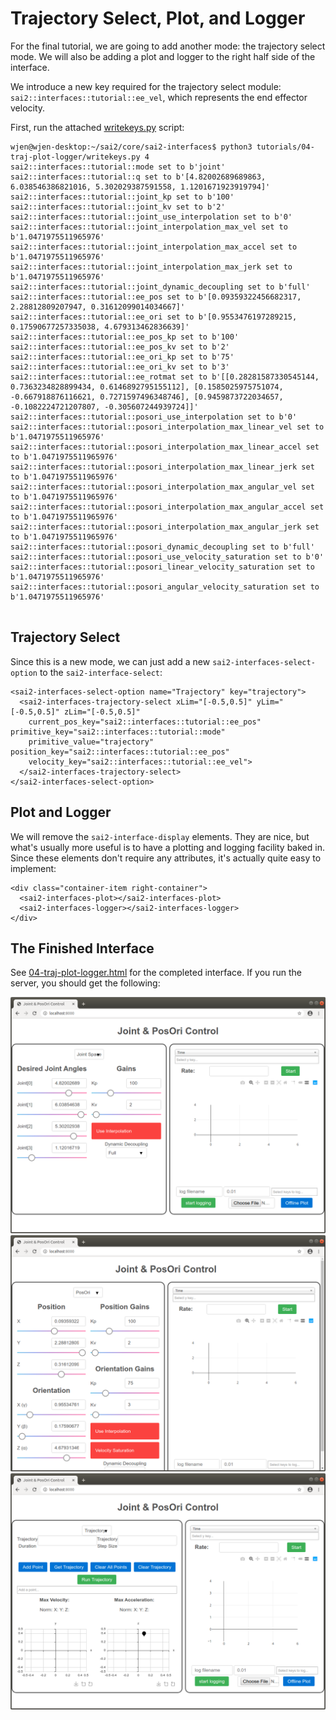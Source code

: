 Trajectory Select, Plot, and Logger
===================================

For the final tutorial, we are going to add another mode: the trajectory select mode. We will also be adding a plot and logger to the right half side of the interface.

We introduce a new key required for the trajectory select module: `sai2::interfaces::tutorial::ee_vel`, which represents the end effector velocity.

First, run the attached [writekeys.py](./writekeys.py) script:
```
wjen@wjen-desktop:~/sai2/core/sai2-interfaces$ python3 tutorials/04-traj-plot-logger/writekeys.py 4
sai2::interfaces::tutorial::mode set to b'joint'
sai2::interfaces::tutorial::q set to b'[4.82002689689863, 6.038546386821016, 5.302029387591558, 1.1201671923919794]'
sai2::interfaces::tutorial::joint_kp set to b'100'
sai2::interfaces::tutorial::joint_kv set to b'2'
sai2::interfaces::tutorial::joint_use_interpolation set to b'0'
sai2::interfaces::tutorial::joint_interpolation_max_vel set to b'1.0471975511965976'
sai2::interfaces::tutorial::joint_interpolation_max_accel set to b'1.0471975511965976'
sai2::interfaces::tutorial::joint_interpolation_max_jerk set to b'1.0471975511965976'
sai2::interfaces::tutorial::joint_dynamic_decoupling set to b'full'
sai2::interfaces::tutorial::ee_pos set to b'[0.09359322456682317, 2.28812809207947, 0.31612099014034667]'
sai2::interfaces::tutorial::ee_ori set to b'[0.9553476197289215, 0.17590677257335038, 4.679313462836639]'
sai2::interfaces::tutorial::ee_pos_kp set to b'100'
sai2::interfaces::tutorial::ee_pos_kv set to b'2'
sai2::interfaces::tutorial::ee_ori_kp set to b'75'
sai2::interfaces::tutorial::ee_ori_kv set to b'3'
sai2::interfaces::tutorial::ee_rotmat set to b'[[0.28281587330545144, 0.7363234828899434, 0.6146892795155112], [0.1585025975751074, -0.667918876116621, 0.7271597496348746], [0.9459873722034657, -0.1082224721207807, -0.305607244939724]]'
sai2::interfaces::tutorial::posori_use_interpolation set to b'0'
sai2::interfaces::tutorial::posori_interpolation_max_linear_vel set to b'1.0471975511965976'
sai2::interfaces::tutorial::posori_interpolation_max_linear_accel set to b'1.0471975511965976'
sai2::interfaces::tutorial::posori_interpolation_max_linear_jerk set to b'1.0471975511965976'
sai2::interfaces::tutorial::posori_interpolation_max_angular_vel set to b'1.0471975511965976'
sai2::interfaces::tutorial::posori_interpolation_max_angular_accel set to b'1.0471975511965976'
sai2::interfaces::tutorial::posori_interpolation_max_angular_jerk set to b'1.0471975511965976'
sai2::interfaces::tutorial::posori_dynamic_decoupling set to b'full'
sai2::interfaces::tutorial::posori_use_velocity_saturation set to b'0'
sai2::interfaces::tutorial::posori_linear_velocity_saturation set to b'1.0471975511965976'
sai2::interfaces::tutorial::posori_angular_velocity_saturation set to b'1.0471975511965976'


```

## Trajectory Select
Since this is a new mode, we can just add a new `sai2-interfaces-select-option`
to the `sai2-interface-select`:
```
<sai2-interfaces-select-option name="Trajectory" key="trajectory">
  <sai2-interfaces-trajectory-select xLim="[-0.5,0.5]" yLim="[-0.5,0.5]" zLim="[-0.5,0.5]"
    current_pos_key="sai2::interfaces::tutorial::ee_pos" primitive_key="sai2::interfaces::tutorial::mode"
    primitive_value="trajectory" position_key="sai2::interfaces::tutorial::ee_pos"
    velocity_key="sai2::interfaces::tutorial::ee_vel">
  </sai2-interfaces-trajectory-select>
</sai2-interfaces-select-option>
```

## Plot and Logger
We will remove the `sai2-interface-display` elements. They are nice, but what's
usually more useful is to have a plotting and logging facility baked in. 
Since these elements don't require any attributes, it's actually quite easy
to implement:
```
<div class="container-item right-container">
  <sai2-interfaces-plot></sai2-interfaces-plot>
  <sai2-interfaces-logger></sai2-interfaces-logger>
</div>
```

## The Finished Interface
See [04-traj-plot-logger.html](./04-traj-plot-logger.html) for the completed interface. If you run the server, you should get the following:

![](./joint-done.png)
![](./posori-done.png)
![](./traj-done.png)